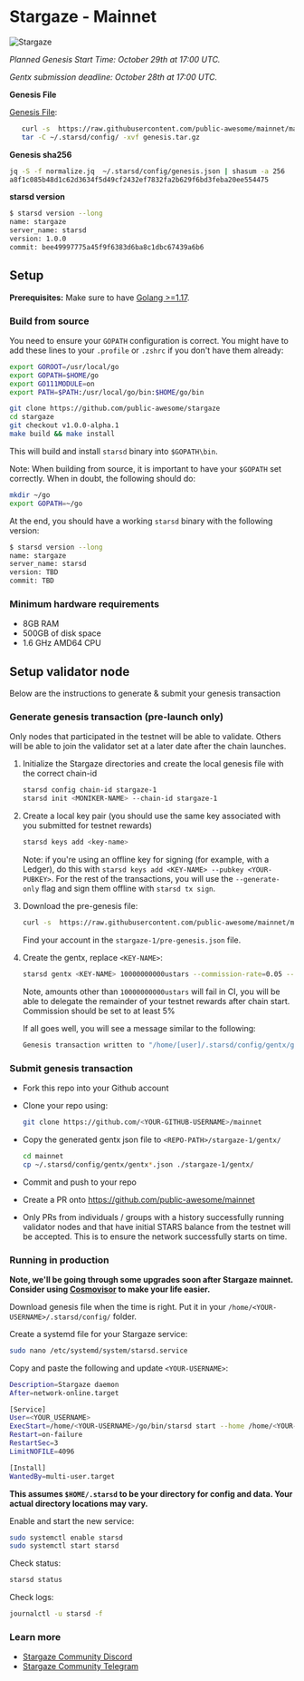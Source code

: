 # Stargaze - Mainnet

![Stargaze](https://stargaze.zone/OGImage1200x630.png)

_Planned Genesis Start Time: October 29th at 17:00 UTC._

_Gentx submission deadline: October 28th at 17:00 UTC._

**Genesis File**

[Genesis File](/stargaze-1/genesis.json):

```bash
   curl -s  https://raw.githubusercontent.com/public-awesome/mainnet/main/stargaze-1/genesis.tar.gz > genesis.tar.gz
   tar -C ~/.starsd/config/ -xvf genesis.tar.gz
```

**Genesis sha256**

```bash
jq -S -f normalize.jq  ~/.starsd/config/genesis.json | shasum -a 256
a8f1c085b48d1c62d3634f5d49cf2432ef7832fa2b629f6bd3feba20ee554475
```

**starsd version**

``` bash
$ starsd version --long
name: stargaze
server_name: starsd
version: 1.0.0
commit: bee49997775a45f9f6383d6ba8c1dbc67439a6b6
```

## Setup

**Prerequisites:** Make sure to have [Golang >=1.17](https://golang.org/).

### Build from source

You need to ensure your `GOPATH` configuration is correct. You might have to add these lines to your `.profile` or `.zshrc` if you don't have them already:

```bash
export GOROOT=/usr/local/go
export GOPATH=$HOME/go
export GO111MODULE=on
export PATH=$PATH:/usr/local/go/bin:$HOME/go/bin
```

```bash
git clone https://github.com/public-awesome/stargaze
cd stargaze
git checkout v1.0.0-alpha.1
make build && make install
```

This will build and install `starsd` binary into `$GOPATH\bin`.

Note: When building from source, it is important to have your `$GOPATH` set correctly. When in doubt, the following should do:

```bash
mkdir ~/go
export GOPATH=~/go
```

At the end, you should have a working `starsd` binary with the following version:

```bash
$ starsd version --long
name: stargaze
server_name: starsd
version: TBD
commit: TBD
```

### Minimum hardware requirements

- 8GB RAM
- 500GB of disk space
- 1.6 GHz AMD64 CPU

## Setup validator node

Below are the instructions to generate & submit your genesis transaction

### Generate genesis transaction (pre-launch only)

Only nodes that participated in the testnet will be able to validate. Others will be able to join the validator set at a later date after the chain launches.

1. Initialize the Stargaze directories and create the local genesis file with the correct
   chain-id

   ```bash
   starsd config chain-id stargaze-1
   starsd init <MONIKER-NAME> --chain-id stargaze-1
   ```

2. Create a local key pair (you should use the same key associated with you submitted for testnet rewards)

   ```bash
   starsd keys add <key-name>
   ```

   Note: if you're using an offline key for signing (for example, with a Ledger), do this with `starsd keys add <KEY-NAME> --pubkey <YOUR-PUBKEY>`. For the rest of the transactions, you will use the `--generate-only` flag and sign them offline with `starsd tx sign`.

3. Download the pre-genesis file:

   ```bash
   curl -s  https://raw.githubusercontent.com/public-awesome/mainnet/main/stargaze-1/pre-genesis.json >~/.starsd/config/genesis.json
   ```

   Find your account in the `stargaze-1/pre-genesis.json` file.

4. Create the gentx, replace `<KEY-NAME>`:

   ```bash
   starsd gentx <KEY-NAME> 10000000000ustars --commission-rate=0.05 --chain-id stargaze-1
   ```

   Note, amounts other than `10000000000ustars` will fail in CI, you will be able to delegate the remainder of your testnet rewards after chain start. Commission should be set to at least 5%

   If all goes well, you will see a message similar to the following:

   ```bash
   Genesis transaction written to "/home/[user]/.starsd/config/gentx/gentx-******.json"
   ```

### Submit genesis transaction

- Fork this repo into your Github account

- Clone your repo using:

  ```bash
  git clone https://github.com/<YOUR-GITHUB-USERNAME>/mainnet
  ```

- Copy the generated gentx json file to `<REPO-PATH>/stargaze-1/gentx/`

  ```bash
  cd mainnet
  cp ~/.starsd/config/gentx/gentx*.json ./stargaze-1/gentx/
  ```

- Commit and push to your repo
- Create a PR onto https://github.com/public-awesome/mainnet
- Only PRs from individuals / groups with a history successfully running validator nodes and that have initial STARS balance from the testnet will be accepted. This is to ensure the network successfully starts on time.

### Running in production

**Note, we'll be going through some upgrades soon after Stargaze mainnet. Consider using [Cosmovisor](https://docs.cosmos.network/master/run-node/cosmovisor.html) to make your life easier.**

Download genesis file when the time is right. Put it in your `/home/<YOUR-USERNAME>/.starsd/config/` folder.

Create a systemd file for your Stargaze service:

```bash
sudo nano /etc/systemd/system/starsd.service
```

Copy and paste the following and update `<YOUR-USERNAME>`:

```bash
Description=Stargaze daemon
After=network-online.target

[Service]
User=<YOUR_USERNAME>
ExecStart=/home/<YOUR-USERNAME>/go/bin/starsd start --home /home/<YOUR-USERNAME>/.starsd
Restart=on-failure
RestartSec=3
LimitNOFILE=4096

[Install]
WantedBy=multi-user.target
```

**This assumes `$HOME/.starsd` to be your directory for config and data. Your actual directory locations may vary.**

Enable and start the new service:

```bash
sudo systemctl enable starsd
sudo systemctl start starsd
```

Check status:

```bash
starsd status
```

Check logs:

```bash
journalctl -u starsd -f
```

### Learn more

- [Stargaze Community Discord](https://discord.gg/QeJWCrE)
- [Stargaze Community Telegram](https://t.me/joinchat/ZQ95YmIn3AI0ODFh)
